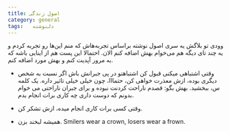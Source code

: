 ```yaml
---
title: اصول زندگی
category: general
tags:   دلنوشته
---
```


وودی تو بلاگش یه سری اصول نوشته براساس تجربه‌هاش که منم این‌ها رو تجربه کردم و یه چند تای دیگه هم می‌خوام بهش اضافه کنم الان. احتمالا این پست هم از اینایی باشه که به مرور آپدیت کنم و بهش مورد اضافه کنم.


  * وقتی اشتباهی میکنی قبول کن اشتباهتو در پی جبرانش باش
اگر نسبت به شخص دیگری بوده، ازش معذرت خواهی کن، حتمااا، چون خیلی خیلی تاثیر داره. یک کلمه س، ببخشید. بهش بگو: قصدم ناراحت کردنت نبوده و برای جبران ناراحتی می خوام بدونم که دوست داری چه کاری برات انجام بدم.


  * وقتی کسی برات کاری انجام میده، ازش تشکر کن.


  * همیشه لبخند بزن.
    Smilers wear a crown, losers wear a frown.

